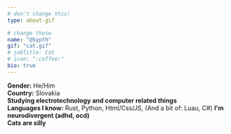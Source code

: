 ```yaml
---
# don't change this!
type: about-gif

# change these
name: "@Sypth"
gif: "cat.gif"
# jobTitle: Cat
# icon: ":coffee:"
bio: true
---
```


**Gender:** He/Him  
**Country:** Slovakia  
**Studying electrotechnology and computer related things**  
**Languages I know:** Rust, Python, Html/Css/JS, (And a bit of: Lua*u*, C#)
**I'm neurodivergent (adhd, ocd)**  
**Cats are silly**